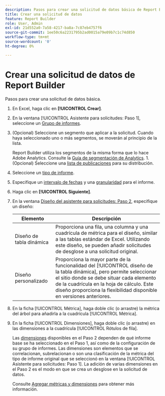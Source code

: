```yaml
---
description: Pasos para crear una solicitud de datos básica de Report Builder.
title: Crear una solicitud de datos
feature: Report Builder
role: User, Admin
exl-id: 21d552a0-7a58-4217-ba8a-7c87eb4757f6
source-git-commit: 1ee50c6a2231795b2ad0015a79e09b7c1c74d850
workflow-type: tm+mt
source-wordcount: '0'
ht-degree: 0%

---
```


# Crear una solicitud de datos de Report Builder

Pasos para crear una solicitud de datos básica.

1. En Excel, haga clic en **[!UICONTROL Crear]**.
1. En la ventana [!UICONTROL Asistente para solicitudes: Paso 1], seleccione un [Grupo de informes](/help/analyze/report-builder/data-requests/selecting-report-suites/t-select-report-suites.md).
1. (Opcional) Seleccione un segmento que aplicar a la solicitud. Cuando haya seleccionado uno o más segmentos, se moverán al principio de la lista.

   Report Builder utiliza los segmentos de la misma forma que lo hace Adobe Analytics. Consulte la [Guía de segmentación de Analytics](https://experienceleague.adobe.com/docs/analytics/components/segmentation/seg-home.html?lang=es). 1. (Opcional) Seleccione una [lista de publicaciones](/help/analyze/report-builder/data-requests/allow-publishing-list-overrides.md) para su distribución.
1. Seleccione un [tipo de informe](/help/analyze/report-builder/data-requests/c-report-types/select-report-types.md).
1. Especifique un [intervalo de fechas](/help/analyze/report-builder/data-requests/configuring-report-dates/custom-calendar.md) y una [granularidad](/help/analyze/report-builder/data-requests/configuring-report-dates/granularity.md) para el informe.
1. Haga clic en **[!UICONTROL Siguiente]**.
1. En la ventana [Diseño del asistente para solicitudes: Paso 2](/help/analyze/report-builder/layout/layout.md), especifique un diseño:

   | Elemento | Descripción |
   |---|---|
   | Diseño de tabla dinámica | Proporciona una fila, una columna y una cuadrícula de métrica para el diseño, similar a las tablas estándar de Excel. Utilizando este diseño, se pueden añadir solicitudes de desglose a una solicitud original. |
   | Diseño personalizado | Proporciona la mayor parte de la funcionalidad del [!UICONTROL diseño de la tabla dinámica], pero permite seleccionar el sitio donde se debe situar cada elemento de la cuadrícula en la hoja de cálculo. Este diseño proporciona la flexibilidad disponible en versiones anteriores. |

1. En la ficha [!UICONTROL Métrica], haga doble clic (o arrastre) la métrica del árbol para añadirla a la cuadrícula [!UICONTROL Métrica].
1. En la ficha [!UICONTROL Dimensiones], haga doble clic (o arrastre) en las dimensiones a la cuadrícula [!UICONTROL Rótulos de fila].

   Las [dimensiones](https://experienceleague.adobe.com/docs/analytics/analyze/report-builder/layout/filter-dimenson/filter-dimensions.html) disponibles en el Paso 2 dependen de qué informe base se ha seleccionado en el Paso 1, así como de la configuración de su grupo de informes. Las dimensiones son elementos que se correlacionan, subrelacionan o son una clasificación de la métrica del tipo de informe original que se seleccionó en la ventana [!UICONTROL Asistente para solicitudes: Paso 1]. La adición de varias dimensiones en el Paso 2 es el modo en que se crea un desglose en la solicitud de datos.

   Consulte [Agregar métricas y dimensiones](/help/analyze/report-builder/layout/c-metrics-dimensions/t-add-metrics-and-dimensions.md) para obtener más información.
